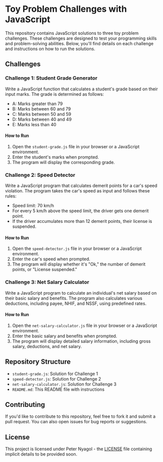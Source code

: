 # Toy Problem Challenges with JavaScript

This repository contains JavaScript solutions to three toy problem challenges. These challenges are designed to test your programming skills and problem-solving abilities. Below, you'll find details on each challenge and instructions on how to run the solutions.

## Challenges

### Challenge 1: Student Grade Generator

Write a JavaScript function that calculates a student's grade based on their input marks. The grade is determined as follows:
- A: Marks greater than 79
- B: Marks between 60 and 79
- C: Marks between 50 and 59
- D: Marks between 40 and 49
- E: Marks less than 40

#### How to Run

1. Open the `student-grade.js` file in your browser or a JavaScript environment.
2. Enter the student's marks when prompted.
3. The program will display the corresponding grade.

### Challenge 2: Speed Detector

Write a JavaScript program that calculates demerit points for a car's speed violation. The program takes the car's speed as input and follows these rules:
- Speed limit: 70 km/h
- For every 5 km/h above the speed limit, the driver gets one demerit point.
- If the driver accumulates more than 12 demerit points, their license is suspended.

#### How to Run

1. Open the `speed-detector.js` file in your browser or a JavaScript environment.
2. Enter the car's speed when prompted.
3. The program will display whether it's "Ok," the number of demerit points, or "License suspended."

### Challenge 3: Net Salary Calculator

Write a JavaScript program to calculate an individual's net salary based on their basic salary and benefits. The program also calculates various deductions, including payee, NHIF, and NSSF, using predefined rates.

#### How to Run

1. Open the `net-salary-calculator.js` file in your browser or a JavaScript environment.
2. Enter the basic salary and benefits when prompted.
3. The program will display detailed salary information, including gross salary, deductions, and net salary.

## Repository Structure

- `student-grade.js`: Solution for Challenge 1
- `speed-detector.js`: Solution for Challenge 2
- `net-salary-calculator.js`: Solution for Challenge 3
- `README.md`: This README file with instructions

## Contributing

If you'd like to contribute to this repository, feel free to fork it and submit a pull request. You can also open issues for bug reports or suggestions.

## License

This project is licensed under Peter Nyagol - the [LICENSE](LICENSE) file containing implicit details to be provided soon.